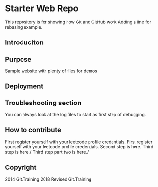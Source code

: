 # Starter Web Repo

This repository is for showing how Git and GitHub work
Adding a line for rebasing example.
## Introduciton

## Purpose

Sample website with plenty of files for demos
## Deployment

## Troubleshooting section
You can always look at the log files to start as first step of debugging.

## How to contribute
First register yourself with your leetcode profile credentials.
First register yourself with your leetcode profile credentials.
Second step is here.
Third step is here./
Third step part two is here./


## Copyright
2014 Git.Training
2018 Revised Git.Training
